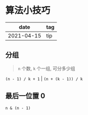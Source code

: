 # 算法小技巧

| date       | tag |
| ---------- | --- |
| 2021-04-15 | tip |

## 分组

> `n` 个数, `k` 个一组, 可分多少组

`(n - 1) / k + 1` | `(n + (k - 1)) / k`

## 最后一位置 0

`n & (n - 1)`
